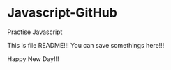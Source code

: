 # Javascript-GitHub

Practise Javascript

This is file README!!! You can save somethings here!!!

Happy New Day!!!
